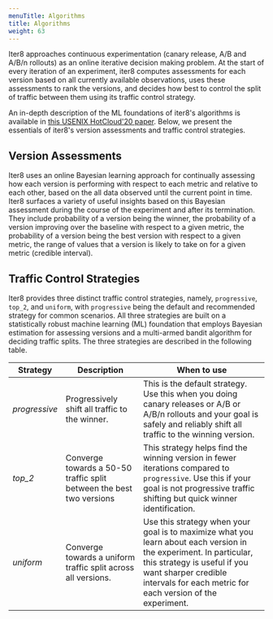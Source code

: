 ```yaml
---
menuTitle: Algorithms
title: Algorithms
weight: 63
---
```


Iter8 approaches continuous experimentation (canary release, A/B and A/B/n rollouts) as an online iterative decision making problem. At the start of every iteration of an experiment, iter8 computes assessments for each version based on all currently available observations, uses these assessments to rank the versions, and decides how best to control the split of traffic between them using its traffic control strategy.

An in-depth description of the ML foundations of iter8's algorithms is available in [this USENIX HotCloud'20 paper](https://www.usenix.org/conference/hotcloud20/presentation/toslali). Below, we present the essentials of iter8's version assessments and traffic control strategies.

## Version Assessments
Iter8 uses an online Bayesian learning approach for continually assessing how each version is performing with respect to each metric and relative to each other, based on the all data observed until the current point in time. Iter8 surfaces a variety of useful insights based on this Bayesian assessment during the course of the experiment and after its termination. They include probability of a version being the winner, the probability of a version improving over the baseline with respect to a given metric, the probability of a version being the best version with respect to a given metric, the range of values that a version is likely to take on for a given metric (credible interval).

## Traffic Control Strategies

Iter8 provides three distinct traffic control strategies, namely, `progressive`, `top_2`, and `uniform`, with `progressive` being the default and recommended strategy for common scenarios. All three strategies are built on a statistically robust machine learning (ML) foundation that employs Bayesian estimation for assessing versions and a multi-armed bandit algorithm for deciding traffic splits. The three strategies are described in the following table.

Strategy | Description | When to use
---------|-------------|-------------
*progressive* | Progressively shift all traffic to the winner. | This is the default strategy. Use this when you doing canary releases or A/B or A/B/n rollouts and your goal is safely and reliably shift all traffic to the winning version. 
*top_2* | Converge towards a 50-50 traffic split between the best two versions | This strategy helps find the winning version in fewer iterations compared to `progressive`. Use this if your goal is not progressive traffic shifting but quick winner identification.
*uniform* | Converge towards a uniform traffic split across all versions. | Use this strategy when your goal is to maximize what you learn about each version in the experiment. In particular, this strategy is useful if you want sharper credible intervals for each metric for each version of the experiment.